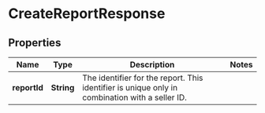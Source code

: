 
# CreateReportResponse

## Properties
Name | Type | Description | Notes
------------ | ------------- | ------------- | -------------
**reportId** | **String** | The identifier for the report. This identifier is unique only in combination with a seller ID. | 



